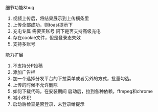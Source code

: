 细节功能&bug
1. 视频上传后，将结果展示到上传横条里
2. 上传全部成功，则toast提示下
4. 充电专属
  需要买账号
  问下是否支持高级充电
1. 存在cookie文件，但是登录态失效
2. 支持多账号

能力扩展
1. 不支持分P投稿
2. 添加广告栏
3. 加一个选择分发平台的下拉菜单或者另外的方式，批量勾选。
4. 上传的时候不允许删除
5. 如何下载代码，在安装期间
  启动后，拉到各种依赖，ffmpeg和chrome
1. 减小体积
2. 启动后检查是否登录，未登录给提示
